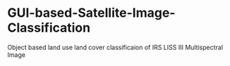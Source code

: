 # GUI-based-Satellite-Image-Classification
Object based land use land cover classificaion of IRS LISS III Multispectral Image

